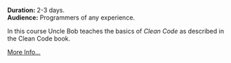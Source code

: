 **Duration:** 2-3 days.
<br>
**Audience:** Programmers of any experience.

In this course Uncle Bob teaches the basics of _Clean Code_ as described
in the Clean Code book.

[More Info...](files/cleanCodeCourse.md)